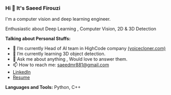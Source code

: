 ### Hi 👋 It's Saeed Firouzi 

I'm a computer vision and deep learning engineer. 

Enthusiastic about Deep Learning , Computer Vision, 2D & 3D Detection

**Talking about Personal Stuffs:**

- 🔭 I’m currently Head of AI team in HighCode company <a href="https://voicecloner.com/">(voicecloner.com)</a>
- 🌱 I’m currently learning 3D object detection.
- 💬 Ask me about anything , Would love to answer them.
- 📫 How to reach me: saeedmr881@gmail.com
- <a href="https://www.linkedin.com/in/saeed-firouzi-a00bb120a/">LinkedIn</a>
- <a href="https://drive.google.com/file/d/1_sj4po4FxIhcUBor2tk9XgEnvKiVsEK0/view?usp=share_link">Resume</a>

**Languages and Tools:**
Python, C++
